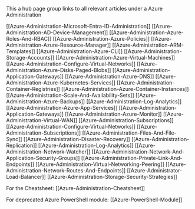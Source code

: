 
This a hub page group links to all relevant articles under a Azure Administration  

[[Azure-Administration-Microsoft-Entra-ID-Administration]]
[[Azure-Administration-AD-Device-Management]]
[[Azure-Administration-Azure-Roles-And-RBAC]]
[[Azure-Administration-Azure-Policies]]
[[Azure-Administration-Azure-Resource-Manager]]
[[Azure-Administration-ARM-Templates]]
[[Azure-Administration-Azure-CLI]]
[[Azure-Administration-Storage-Accounts]]
[[Azure-Administration-Azure-Virtual-Machines]]
[[Azure-Administration-Configure-Virtual-Networks]]
[[Azure-Administration-Azure-Disks-Paged-Blobs]]
[[Azure-Administration-Application-Gateways]]
[[Azure-Administration-Azure-DNS]]
[[Azure-Administration-Azure-Kubernetes-Services]]
[[Azure-Administration-Container-Registries]]
[[Azure-Administration-Azure-Container-Instances]]
[[Azure-Administration-Scale-And-Availability-Sets]]
[[Azure-Administration-Azure-Backups]]
[[Azure-Administration-Log-Analytics]]
[[Azure-Administration-Azure-App-Services]]
[[Azure-Administration-Application-Gateways]]
[[Azure-Administration-Azure-Monitor]]
[[Azure-Administration-Virtual-WAN]]
[[Azure-Administration-Subscriptions]]
[[Azure-Administration-Configure-Virtual-Networks]]
[[Azure-Administration-Subscriptions]]
[[Azure-Administration-Files-And-File-Sync]]
[[Azure-Administration-Disaster-Recovery]]
[[Azure-Administration-Replication]]
[[Azure-Administration-Log-Analytics]]
[[Azure-Administration-Network-Watcher]]
[[Azure-Administration-Network-And-Application-Security-Groups]]
[[Azure-Administration-Private-Link-And-Endpoints]]
[[Azure-Administration-Virtual-Networking-Peering]]
[[Azure-Administration-Network-Routes-And-Endpoints]]
[[Azure-Administrator-Load-Balancer]]
[[Azure-Administration-Storage-Security-Strategies]]

For the Cheatsheet: [[Azure-Administration-Cheatsheet]]

For deprecated Azure PowerShell module: [[Azure-PowerShell-Module]]
